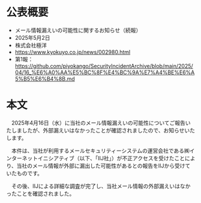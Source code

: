 # 公表概要
- メール情報漏えいの可能性に関するお知らせ（続報）
- 2025年5月2日
- 株式会社極洋
- https://www.kyokuyo.co.jp/news/002980.html
- 第1報：https://github.com/piyokango/SecurityIncidentArchive/blob/main/2025/04/16_%E6%A0%AA%E5%BC%8F%E4%BC%9A%E7%A4%BE%E6%A5%B5%E6%B4%8B.md

# 本文
　2025年4月16日（水）に当社のメール情報漏えいの可能性についてご報告いたしましたが、外部漏えいはなかったことが確認されましたので、お知らせいたします。

　本件は、当社が利用するメールセキュリティーシステムの運営会社である㈱インターネットイニシアティブ（以下、「IIJ社」）が不正アクセスを受けたことにより、当社のメール情報が外部に漏出した可能性があるとの報告をIIJから受けていたものです。

　その後、IIJによる詳細な調査が完了し、当社メール情報の外部漏えいはなかったことを確認されました。

